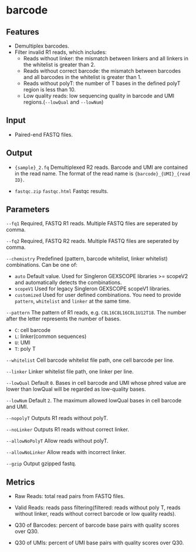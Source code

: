 # barcode

## Features
- Demultiplex barcodes.
- Filter invalid R1 reads, which includes:
    - Reads without linker: the mismatch between linkers and all linkers in the whitelist is greater than 2.  
    - Reads without correct barcode: the mismatch between barcodes and all barcodes in the whitelist is greater than 1.  
    - Reads without polyT: the number of T bases in the defined polyT region is less than 10.
    - Low quality reads: low sequencing quality in barcode and UMI regions.(`--lowQual` and `--lowNum`)

## Input
- Paired-end FASTQ files.

## Output
- `{sample}_2.fq` Demultiplexed R2 reads. Barcode and UMI are contained in the read name. The format of the read name is `{barcode}_{UMI}_{read ID}`.

- `fastqc.zip` `fastqc.html` Fastqc results.

## Parameters

`--fq1` Required, FASTQ R1 reads. Multiple FASTQ files are seperated by comma. 

`--fq2` Required, FASTQ R2 reads. Multiple FASTQ files are seperated by comma. 

`--chemistry` Predefined (pattern, barcode whitelist, linker whitelist) combinations. Can be one of:  
- `auto` Default value. Used for Singleron GEXSCOPE libraries >= scopeV2 and automatically detects the combinations.  
- `scopeV1` Used for legacy Singleron GEXSCOPE scopeV1 libraries.  
- `customized` Used for user defined combinations. You need to provide `pattern`, `whitelist` and `linker` at the same time.

`--pattern` The pattern of R1 reads, e.g. `C8L16C8L16C8L1U12T18`. The number after the letter represents the number of bases.  
- `C`: cell barcode  
- `L`: linker(common sequences)  
- `U`: UMI    
- `T`: poly T

`--whitelist` Cell barcode whitelist file path, one cell barcode per line.

`--linker` Linker whitelist file path, one linker per line.

`--lowQual` Default `0`. Bases in cell barcode and UMI whose phred value are lower than lowQual will be regarded as low-quality bases.

`--lowNum` Default `2`. The maximum allowed lowQual bases in cell barcode and UMI.

`--nopolyT` Outputs R1 reads without polyT.
    
`--noLinker` Outputs R1 reads without correct linker.

`--allowNoPolyT` Allow reads without polyT.

`--allowNoLinker` Allow reads with incorrect linker.

`--gzip` Output gzipped fastq.

## Metrics
-  Raw Reads: total read pairs from FASTQ files.

-  Valid Reads: reads pass filtering(filtered: reads without poly T, reads without linker, reads without correct barcode or low quality reads).

-  Q30 of Barcodes: percent of barcode base pairs with quality scores over Q30.

-  Q30 of UMIs: percent of UMI base pairs with quality scores over Q30.